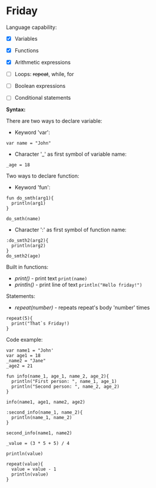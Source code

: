 # **Friday**

Language capability:
- [x] Variables
- [X] Functions
- [X] Arithmetic expressions
- [ ] Loops: ~~repeat~~, while, for
- [ ] Boolean expressions
- [ ] Conditional statements


**Syntax:**

There are two ways to declare variable:
  - Keyword 'var':
```
var name = "John"
```
  - Character '_' as first symbol of variable name:
```
_age = 18
```
Two ways to declare function:
  - Keyword 'fun':
```
fun do_smth(arg1){
  println(arg1)
}

do_smth(name)
```
  - Character ':' as first symbol of function name:
```
:do_smth2(arg2){
  println(arg2)
}
do_smth2(age)
```
Built in functions:
  - *print()* - print text
`print(name)`
  - *println()* - print line of text
`println("Hello friday!")`

Statements:
  - *repeat(number)* - repeats repeat's body 'number' times
```
repeat(5){
  print("That`s Friday!)
} 
```
Code example:
```
var name1 = "John'
var age1 = 18
_name2 = "Jane"
_age2 = 21

fun info(name_1, age_1, name_2, age_2){
  println("First person: ", name_1, age_1)
  println("Second person: ", name_2, age_2)
}

info(name1, age1, name2, age2)

:second_info(name_1, name_2){
  println(name_1, name_2)
}
 
second_info(name1, name2)

_value = (3 * 5 + 5) / 4

println(value)

repeat(value){
  value = value - 1
  println(value)
}

```
